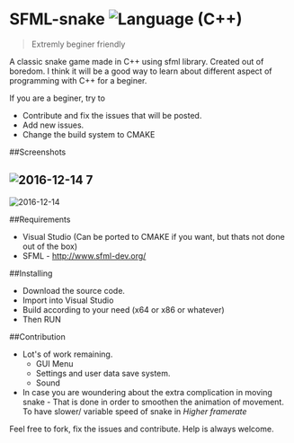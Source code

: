 # SFML-snake ![Language (C++)](https://img.shields.io/badge/powered_by-C++-brightgreen.svg?style=flat-square)
> Extremly beginer friendly

A classic snake game made in C++ using sfml library.
Created out of boredom. I think it will be a good way to learn about different aspect of programming with C++ for a beginer.

If you are a beginer, try to 
  * Contribute and fix the issues that will be posted.
  * Add new issues.
  * Change the build system to CMAKE


##Screenshots

![2016-12-14 7](https://cloud.githubusercontent.com/assets/14165258/21160053/7d8ab5bc-c1a9-11e6-922e-b77e09ce3b70.png)
-----
![2016-12-14](https://cloud.githubusercontent.com/assets/14165258/21160036/6fd6ecb0-c1a9-11e6-9f51-fe70c4db79c2.png)


##Requirements
  * Visual Studio (Can be ported to CMAKE if you want, but thats not done out of the box)
  * SFML - http://www.sfml-dev.org/
  
  
  
##Installing
  * Download the source code.
  * Import into Visual Studio
  * Build according to your need (x64 or x86 or whatever)
  * Then RUN
 
 ##Contribution
 
  * Lot's of work remaining.
    * GUI Menu
    * Settings and user data save system.
    * Sound
  * In case you are woundering about the extra complication in moving snake -
      That is done in order to smoothen the animation of movement. To have slower/ variable speed of snake
      in *Higher framerate*

Feel free to fork, fix the issues and contribute. Help is always welcome.
